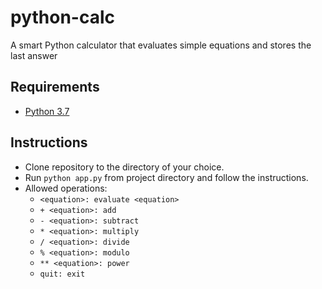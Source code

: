 # python-calc

A smart Python calculator that evaluates simple equations and stores the last answer

## Requirements

- [Python 3.7](https://www.python.org/downloads/release/python-370/)

## Instructions

- Clone repository to the directory of your choice.
- Run `python app.py` from project directory and follow the instructions.
- Allowed operations:
  - `<equation>: evaluate <equation>`
  - `+ <equation>: add`
  - `- <equation>: subtract`
  - `* <equation>: multiply`
  - `/ <equation>: divide`
  - `% <equation>: modulo`
  - `** <equation>: power`
  - `quit: exit`
